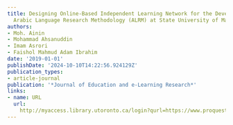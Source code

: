 ```yaml
---
title: Designing Online-Based Independent Learning Network for the Development of
  Arabic Language Research Methodology (ALRM) at State University of Malang, Indonesia
authors:
- Moh. Ainin
- Mohammad Ahsanuddin
- Imam Asrori
- Faishol Mahmud Adam Ibrahim
date: '2019-01-01'
publishDate: '2024-10-10T14:22:56.924129Z'
publication_types:
- article-journal
publication: '*Journal of Education and e-Learning Research*'
links:
- name: URL
  url: 
    http://myaccess.library.utoronto.ca/login?qurl=https://www.proquest.com/docview/2396838465?accountid=14771&bdid=38382&_bd=AnxXCFyr39I%2F61TQ3UNkcUoH0IA%3D
---
```

